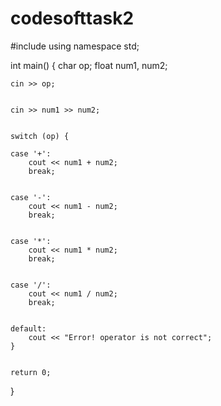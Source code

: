 # codesofttask2

#include <iostream>
using namespace std;

int main()
{
	char op;
	float num1, num2;

	cin >> op;

	
	cin >> num1 >> num2;


	switch (op) {
	
	case '+':
		cout << num1 + num2;
		break;

	
	case '-':
		cout << num1 - num2;
		break;

	
	case '*':
		cout << num1 * num2;
		break;

	
	case '/':
		cout << num1 / num2;
		break;

	
	default:
		cout << "Error! operator is not correct";
	}
	

	return 0;
}

